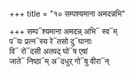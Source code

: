 +++
title = "१० सम्पश्यमाना अमदन्नभि"

+++
सम्प᳓श्यमाना अमदन्न् अभि᳓ स्व᳓म्  
प᳓यः प्रत्न᳓स्य रे᳓तसो दु᳓घानाः  
वि᳓ रो᳓दसी अतपद् घो᳓ष एषां  
जाते᳓ निष्ठा᳓म् अ᳓दधुर् गो᳓षु वीरा᳓न्